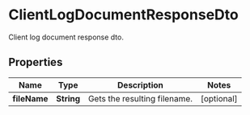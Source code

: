 

# ClientLogDocumentResponseDto

Client log document response dto.

## Properties

| Name | Type | Description | Notes |
|------------ | ------------- | ------------- | -------------|
|**fileName** | **String** | Gets the resulting filename. |  [optional] |



